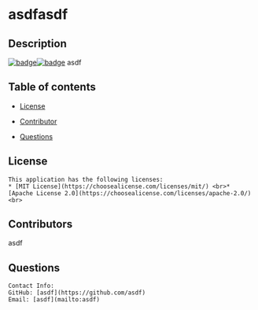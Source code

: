 
# asdfasdf

## Description
[![badge](https://img.shields.io/badge/license-MIT%20License-brightgreen)](https://choosealicense.com/licenses/gpl-3.0/)[![badge](https://img.shields.io/badge/license-Apache%20License%202.0-brightgreen)](https://choosealicense.com/licenses/gpl-3.0/)
asdf

## Table of contents


* [License](license)
* [Contributor](contributor)

* [Questions](questions)




## License
    This application has the following licenses:
    * [MIT License](https://choosealicense.com/licenses/mit/) <br>* [Apache License 2.0](https://choosealicense.com/licenses/apache-2.0/) <br>

## Contributors
asdf
        

## Questions
    Contact Info:
    GitHub: [asdf](https://github.com/asdf)
    Email: [asdf](mailto:asdf)
    